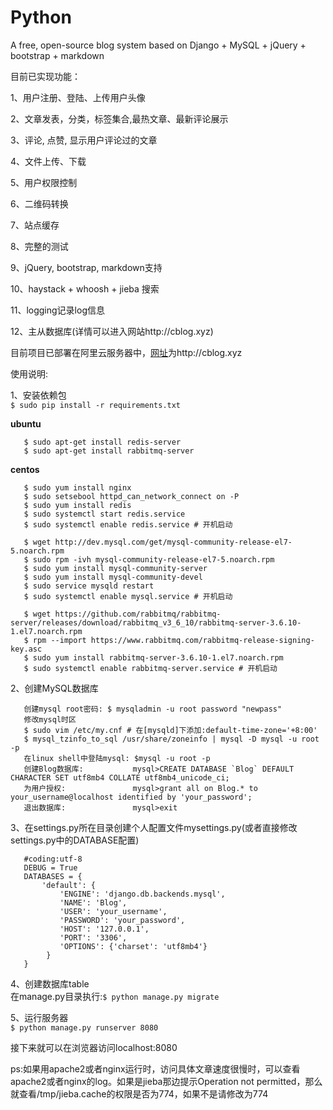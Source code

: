 # Python
A free, open-source blog system based on Django + MySQL + jQuery + bootstrap + markdown

目前已实现功能：

1、用户注册、登陆、上传用户头像

2、文章发表，分类，标签集合,最热文章、最新评论展示

3、评论, 点赞, 显示用户评论过的文章

4、文件上传、下载

5、用户权限控制

6、二维码转换

7、站点缓存

8、完整的测试

9、jQuery, bootstrap, markdown支持

10、haystack + whoosh + jieba 搜索

11、logging记录log信息

12、主从数据库(详情可以进入网站http://cblog.xyz)

目前项目已部署在阿里云服务器中，<a href='http://cblog.xyz' target='_blank'>网址</a>为http://cblog.xyz



使用说明:

1、安装依赖包  
   `$ sudo pip install -r requirements.txt`

   **ubuntu**  
```
   $ sudo apt-get install redis-server  
   $ sudo apt-get install rabbitmq-server  
```
   **centos**
```
   $ sudo yum install nginx
   $ sudo setsebool httpd_can_network_connect on -P 
   $ sudo yum install redis
   $ sudo systemctl start redis.service
   $ sudo systemctl enable redis.service # 开机启动

   $ wget http://dev.mysql.com/get/mysql-community-release-el7-5.noarch.rpm
   $ sudo rpm -ivh mysql-community-release-el7-5.noarch.rpm
   $ sudo yum install mysql-community-server
   $ sudo yum install mysql-community-devel
   $ sudo service mysqld restart
   $ sudo systemctl enable mysql.service # 开机启动

   $ wget https://github.com/rabbitmq/rabbitmq-server/releases/download/rabbitmq_v3_6_10/rabbitmq-server-3.6.10-1.el7.noarch.rpm
   $ rpm --import https://www.rabbitmq.com/rabbitmq-release-signing-key.asc
   $ sudo yum install rabbitmq-server-3.6.10-1.el7.noarch.rpm
   $ sudo systemctl enable rabbitmq-server.service # 开机启动

 ```

2、创建MySQL数据库  
```
   创建mysql root密码: $ mysqladmin -u root password "newpass"
   修改mysql时区 
   $ sudo vim /etc/my.cnf # 在[mysqld]下添加:default-time-zone='+8:00'
   $ mysql_tzinfo_to_sql /usr/share/zoneinfo | mysql -D mysql -u root -p 
   在linux shell中登陆mysql: $mysql -u root -p  
   创建Blog数据库:           mysql>CREATE DATABASE `Blog` DEFAULT CHARACTER SET utf8mb4 COLLATE utf8mb4_unicode_ci;  
   为用户授权:               mysql>grant all on Blog.* to your_username@localhost identified by 'your_password';  
   退出数据库:               mysql>exit  
```
   
3、在settings.py所在目录创建个人配置文件mysettings.py(或者直接修改settings.py中的DATABASE配置)  
```
   #coding:utf-8  
   DEBUG = True  
   DATABASES = {  
       'default': {  
           'ENGINE': 'django.db.backends.mysql',  
           'NAME': 'Blog',  
           'USER': 'your_username',  
           'PASSWORD': 'your_password',  
           'HOST': '127.0.0.1',  
           'PORT': '3306',
           'OPTIONS': {'charset': 'utf8mb4'}
        }  
   }  
```
   
4、创建数据库table  
   在manage.py目录执行:`$ python manage.py migrate`
   
5、运行服务器  
   `$ python manage.py runserver 8080`
   
接下来就可以在浏览器访问localhost:8080

ps:如果用apache2或者nginx运行时，访问具体文章速度很慢时，可以查看apache2或者nginx的log。如果是jieba那边提示Operation not permitted，那么就查看/tmp/jieba.cache的权限是否为774，如果不是请修改为774
